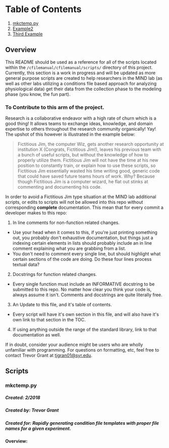 # Table of Contents
1. [mkctemp.py](#mkctemp.py)
2. [Example2](#example2)
3. [Third Example](#third-example)

## Overview

This README should be used as a reference for all of the scripts located within the `/cfilemanual/cfilemanual/scripts/` directory of this project. Currently, this
section is a work in progress and will be updated as more general purpose scripts are
created to help researchers in the MIND lab (as well as other labs utilizing a conditions
file based approach for analyzing physiological data) get their data from the collection
phase to the modeling phase (you know, the fun part).

### To Contribute to this arm of the project.

Research is a collaborative endeavor with a high rate of churn which is a good thing!
It allows teams to exchange ideas, knowledge, and domain expertise to others
throughout the research community organically! Yay! The upshot of this however is
illustrated in the example below:

> Fictitious Jim, the computer Wiz, gets another research opportunity at institution X
> (Congrats, Fictitious Jim!), leaves his previous team with a bunch of useful scripts,
> but without the knowledge of how to properly utilize them. Fictitious Jim will not
> have the time at his new position to constantly train, or explain how to use these scripts,
> so Fictitious Jim essentially wasted his time writing good, generic code that could have
> saved future teams hours of work. Why? Because though Fictitious Jim is a computer
> wizard, he flat out stinks at commenting and documenting his code.

In order to avoid a Fictitious Jim type situation at the MIND lab additional scripts,
or edits to scripts will not be allowed into this repo without corresponding **complete** documentation. This mean that for every commit a developer makes to this repo:

1. In line comments for non-function related changes.
  - Use your head when it comes to this, if you're just printing something out, you
    probably don't exhaustive documentation, but things just a indexing certain elements
    in lists should probably include an in line comment explaining what you are grabbing
    from a list.
  - You don't need to comment every single line, but should highlight what certain sections
    of the code are doing. Do these four lines process textual data?
2. Docstrings for function related changes.
  - Every single function must include an INFORMATIVE docstring to be submitted to this repo.
   No matter how clear you think your code is, always assume it isn't. Comments and
   docstrings are quite literally free.
3. An Update to this file, and it's table of contents.
  - Every script will have it's own section in this file, and will also have it's own link
    to that section in the TOC.
4. If using anything outside the range of the standard library, link to that documentation
as well.

If in doubt, consider your audience might be users who are wholly unfamiliar with programming.
For questions on formatting, etc, feel free to contact Trevor Grant at tjgran01@syr.edu.

## Scripts

### mkctemp.py

##### Created: 2/2018
##### Created by: Trevor Grant
##### Created for: Rapidly generating condition file templates with proper file names for a given experiment.

#### Overview:
